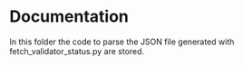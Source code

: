 # Documentation
In this folder the code to parse the JSON file generated with fetch_validator_status.py are stored.

